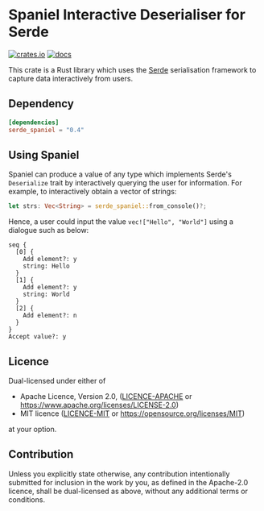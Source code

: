 Spaniel Interactive Deserialiser for Serde
==========================================


[![crates.io](https://img.shields.io/crates/v/serde_spaniel.svg)](https://crates.io/crates/serde_spaniel)
[![docs](https://docs.rs/serde_spaniel/badge.svg)](https://docs.rs/serde_spaniel)

This crate is a Rust library which uses the [Serde][serde] serialisation
framework to capture data interactively from users.

[serde]: https://github.com/serde-rs/serde

## Dependency

```toml
[dependencies]
serde_spaniel = "0.4"
```

## Using Spaniel

Spaniel can produce a value of any type which implements Serde's `Deserialize`
trait by interactively querying the user for information. For example, to
interactively obtain a vector of strings:

```rust
let strs: Vec<String> = serde_spaniel::from_console()?;
```

Hence, a user could input the value `vec!["Hello", "World"]` using a dialogue
such as below:

```
seq {
  [0] {
    Add element?: y
    string: Hello
  }
  [1] {
    Add element?: y
    string: World
  }
  [2] {
    Add element?: n
  }
}
Accept value?: y
```

## Licence

Dual-licensed under either of

- Apache Licence, Version 2.0, ([LICENCE-APACHE](/LICENCE-APACHE) or https://www.apache.org/licenses/LICENSE-2.0)
- MIT licence ([LICENCE-MIT](/LICENCE-MIT) or https://opensource.org/licenses/MIT)

at your option.

## Contribution

Unless you explicitly state otherwise, any contribution intentionally submitted
for inclusion in the work by you, as defined in the Apache-2.0 licence, shall
be dual-licensed as above, without any additional terms or conditions.
